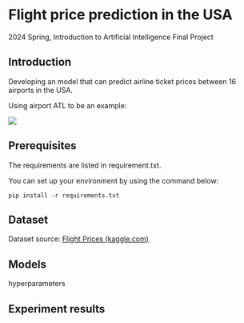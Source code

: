 # Flight price prediction in the USA
2024 Spring, Introduction to Artificial Intelligence Final Project

## Introduction
Developing an model that can predict airline ticket prices between 16 airports in the USA.  

Using airport ATL to be an example:  

![](http://www.gcmap.com/map?P=ATL-BOS%0D%0AATL-CLT%0D%0AATL-DEN%0D%0AATL-DFW%0D%0AATL-DTW%0D%0AATL-EWR%0D%0AATL-IAD%0D%0AATL-JFK%0D%0AATL-LAX%0D%0AATL-LGA%0D%0AATL-MIA%0D%0AATL-OAK%0D%0AATL-ORD%0D%0AATL-PHL%0D%0AATL-SFO%0D%0A&MS=wls&MR=300&MX=720x360&PM=*)

## Prerequisites
The requirements are listed in requirement.txt. 

You can set up your environment by using the command below:

    pip install -r requirements.txt

## Dataset

Dataset source: [Flight Prices (kaggle.com)](https://www.kaggle.com/datasets/dilwong/flightprices/data)

## Models 

hyperparameters

## Experiment results
